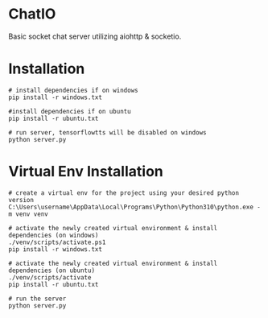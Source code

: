 # ChatIO
Basic socket chat server utilizing aiohttp &amp; socketio.

# Installation
```
# install dependencies if on windows
pip install -r windows.txt

#install dependencies if on ubuntu
pip install -r ubuntu.txt

# run server, tensorflowtts will be disabled on windows
python server.py
```

# Virtual Env Installation
```
# create a virtual env for the project using your desired python version
C:\Users\username\AppData\Local\Programs\Python\Python310\python.exe -m venv venv

# activate the newly created virtual environment & install dependencies (on windows)
./venv/scripts/activate.ps1
pip install -r windows.txt

# activate the newly created virtual environment & install dependencies (on ubuntu)
./venv/scripts/activate
pip install -r ubuntu.txt

# run the server
python server.py
```
